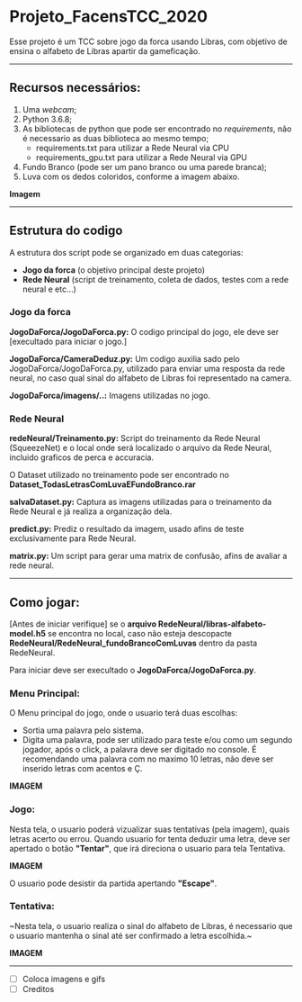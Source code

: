 # Projeto_FacensTCC_2020
Esse projeto é um TCC sobre jogo da forca usando Libras, com objetivo de ensina o alfabeto de Libras apartir da gameficação.

-----------------------------------

## Recursos necessários:
 1. Uma *webcam*;
 2. Python 3.6.8;
 3. As bibliotecas de python que pode ser encontrado no *requirements*, não é necessario as duas biblioteca ao mesmo tempo;
    - requirements.txt para utilizar a Rede Neural via CPU
    - requirements_gpu.txt para utilizar a Rede Neural via GPU
 4. Fundo Branco (pode ser um pano branco ou uma parede branca);
 5. Luva com os dedos coloridos, conforme a imagem abaixo.
 
 **Imagem**
 
-----------------------------------

## Estrutura do codigo
A estrutura dos script pode se organizado em duas categorias:
 - **Jogo da forca** (o objetivo principal deste projeto)
 - **Rede Neural** (script de treinamento, coleta de dados, testes com a rede neural e etc...)

### Jogo da forca
**JogoDaForca/JogoDaForca.py:** O codigo principal do jogo, ele deve ser [execultado para iniciar o jogo.]

**JogoDaForca/CameraDeduz.py:** Um codigo auxilia sado pelo JogoDaForca/JogoDaForca.py, utilizado para enviar uma resposta da rede neural, no caso qual sinal do alfabeto de Libras foi representado na camera. 

**JogoDaForca/imagens/..:** Imagens utilizadas no jogo.

### Rede Neural

**redeNeural/Treinamento.py:** Script do treinamento da Rede Neural (SqueezeNet) e o local onde será localizado o arquivo da Rede Neural, incluido graficos de perca e accuracia.

O Dataset utilizado no treinamento pode ser encontrado no **Dataset_TodasLetrasComLuvaEFundoBranco.rar**

**salvaDataset.py:** Captura as imagens utilizadas para o treinamento da Rede Neural e já realiza a organização dela.

**predict.py:** Prediz o resultado da imagem, usado afins de teste exclusivamente para Rede Neural.

**matrix.py:** Um script para gerar uma matrix de confusão, afins de avaliar a rede neural.

-----------------------------------

## Como jogar:
[Antes de iniciar verifique] se o **arquivo RedeNeural/libras-alfabeto-model.h5** se encontra no local, caso não esteja descopacte **RedeNeural/RedeNeural_fundoBrancoComLuvas** dentro da pasta RedeNeural.

Para iniciar deve ser execultado o **JogoDaForca/JogoDaForca.py**.

### Menu Principal:
O Menu principal do jogo, onde o usuario terá duas escolhas:
- Sortia uma palavra pelo sistema. 
- Digita uma palavra, pode ser utilizado para teste e/ou como um segundo jogador, após o click, a palavra deve ser digitado no console. É recomendando uma palavra com no maximo 10 letras, não deve ser inserido letras com acentos e Ç.

**IMAGEM**

### Jogo: 
Nesta tela, o usuario poderá vizualizar suas tentativas (pela imagem), quais letras acerto ou errou. Quando usuario for tenta deduzir uma letra, deve ser apertado o botão **"Tentar"**, que irá direciona o usuario para tela Tentativa.

**IMAGEM**

O usuario pode desistir da partida apertando **"Escape"**.

### Tentativa:
~Nesta tela, o usuario realiza o sinal do alfabeto de Libras, é necessario que o usuario mantenha o sinal até ser confirmado a letra escolhida.~

**IMAGEM**

--------------
- [ ] Coloca imagens e gifs
- [ ] Creditos

